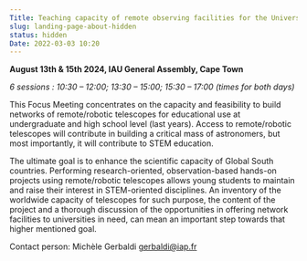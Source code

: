 ```yaml
---
Title: Teaching capacity of remote observing facilities for the Universities and High Schools
slug: landing-page-about-hidden
status: hidden
Date: 2022-03-03 10:20
---
```


**August 13th & 15th 2024, IAU General Assembly, Cape Town**

*6 sessions : 10:30 – 12:00; 13:30 – 15:00; 15:30 – 17:00 (times for both days)*

This Focus Meeting concentrates on the capacity and feasibility to build networks of
remote/robotic telescopes for educational use at undergraduate and high school level (last
years). Access to remote/robotic telescopes will contribute in building a critical mass of
astronomers, but most importantly, it will contribute to STEM education.

The ultimate goal is to enhance the scientific capacity of Global South countries. Performing
research-oriented, observation-based hands-on projects using remote/robotic telescopes
allows young students to maintain and raise their interest in STEM-oriented disciplines.
An inventory of the worldwide capacity of telescopes for such purpose, the content of the
project and a thorough discussion of the opportunities in offering network facilities to
universities in need, can mean an important step towards that higher mentioned goal.

Contact person: Michèle Gerbaldi <a href="mailto:gerbaldi@iap.fr">gerbaldi@iap.fr</a>